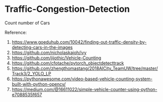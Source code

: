 # Traffic-Congestion-Detection
Count number of Cars

Reference: 
1. https://www.goeduhub.com/10042/finding-out-traffic-density-by-detecting-cars-in-the-images
2. https://github.com/nicholaskajoh/ivy
3. https://github.com/jijothic/Vehicle-Counting
4. https://github.com/cfotache/pytorch_objectdetecttrack
5. https://github.com/zhengthomastang/2018AICity_TeamUW/tree/master/Track3/2_YOLO_LP
6. https://pythonawesome.com/video-based-vehicle-counting-system-built-with-python-opencv/
7. https://medium.com/@16611022/simple-vehicle-counter-using-python-e7088535f657
